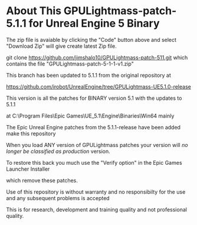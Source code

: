 About This GPULightmass-patch-5.1.1 for Unreal Engine 5 Binary
==========================================================

The zip file is avaiable by clicking the "Code" button above and select "Download Zip" will give create latest Zip file.


git clone https://github.com/jimshalo10/GPULightmass-patch-511.git which contains the file "GPULightmass-patch-5-1-1-v1.zip"

This branch has been updated to 5.1.1 from the original repository at 

https://github.com/irobot/UnrealEngine/tree/GPULightmass-UE5.1.0-release


This version is all the patches for BINARY version 5.1 with the updates to 5.1.1

at C:\Program Files\Epic Games\UE_5.1\Engine\Binaries\Win64 mainly

The Epic Unreal Engine patches from the 5.1.1-release have been added make this repository


When you load ANY version of GPULightmass patches your version will *no longer be classified as production* version. 

To restore this back you much use the "Verify option" in the Epic Games Launcher Installer

which remove these patches.

Use of this repository is without warranty and no responsibilty for the use and any subsequent problems is accepted


This is for research, development and training quality and not professional quality.

